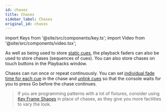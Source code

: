 ```yaml
---
id: chases
title: Chases
sidebar_label: Chases
original_id: chases
---
```


import Keys from '@site/src/components/key.ts';
import Video from '@site/src/components/video.tsx';

As well as being used to store [static cues](cues.md), the playback faders can also
be used to store chases (sequences of cues). You can also store chases
on touch buttons in the Playbacks window.

Chases can run once or repeat continuously. You can set [individual fade
time for each cue](chases/chase-timing.md#individual-cue-times-in-chases) in the chase
and [unlink cues](chases/chase-options.md#linking) so that the console waits
for you to press Go before the chase continues.

> If you are programming patterns with a lot of fixtures, consider using
[Key Frame Shapes](effects/key-frame-shapes.md) in place of chases, as they give you more facilities to
vary the look.
